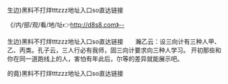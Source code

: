 生边)黑料不打烊tttzzz地址入口so直达链接

《/内/部/观/看/地/址👉http://d8s8.com》--

生边)黑料不打烊tttzzz地址入口so直达链接　　瀚乙云：设三向计有三种人甲、乙、丙类。孔子云，三人行必有我师，固三向计要求向三种人学习。
开初那些和你在同一道跑线上的人，害怕有年此后，尔等的差异就能展示吧。





的竟)黑料不打烊tttzzz地址入口so直达链接
